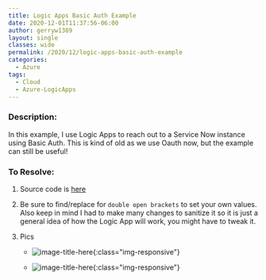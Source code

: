 ```yaml
---
title: Logic Apps Basic Auth Example
date: 2020-12-01T11:37:56-06:00
author: gerryw1389
layout: single
classes: wide
permalink: /2020/12/logic-apps-basic-auth-example
categories:
  - Azure
tags:
  - Cloud
  - Azure-LogicApps
---
```

<!--more-->

### Description:

In this example, I use Logic Apps to reach out to a Service Now instance using Basic Auth. This is kind of old as we use Oauth now, but the example can still be useful!

### To Resolve:

1. Source code is [here](https://github.com/gerryw1389/terraform-examples/tree/main/2020-12-01-logic-apps-basic-auth-example/basic-auth-example-read-sn/basic-auth-example-read-sn.json)

2. Be sure to find/replace for `double open brackets` to set your own values. Also keep in mind I had to make many changes to sanitize it so it is just a general idea of how the Logic App will work, you might have to tweak it.

3. Pics

   - ![image-title-here](https://automationadmin.com/assets/images/uploads/2020/12/basic-auth1.jpg){:class="img-responsive"}

   - ![image-title-here](https://automationadmin.com/assets/images/uploads/2020/12/basic-auth-2.jpg){:class="img-responsive"}
